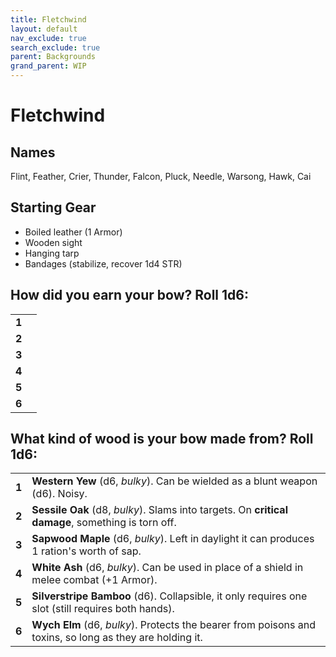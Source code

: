 ```yaml
---
title: Fletchwind
layout: default
nav_exclude: true
search_exclude: true
parent: Backgrounds
grand_parent: WIP
---
```


# Fletchwind

> 

## Names
Flint, Feather, Crier, Thunder, Falcon, Pluck, Needle, Warsong, Hawk, Cai

## Starting Gear
 
- Boiled leather (1 Armor)
- Wooden sight
- Hanging tarp
- Bandages (stabilize, recover 1d4 STR)

## How did you earn your bow? Roll 1d6:

|       |     |
| ----- | --- |
| **1** |     |
| **2** |     |
| **3** |     |
| **4** |     |
| **5** |     |
| **6** |     |

## What kind of wood is your bow made from? Roll 1d6:

|       |                                                                                                           |
| ----- | --------------------------------------------------------------------------------------------------------- |
| **1** | **Western Yew** (d6, _bulky_). Can be wielded as a blunt weapon (d6). Noisy.                              |
| **2** | **Sessile Oak** (d8, _bulky_). Slams into targets. On **critical damage**, something is torn off.         |
| **3** | **Sapwood Maple** (d6, _bulky_). Left in daylight it can produces 1 ration's worth of sap.                |
| **4** | **White Ash** (d6, _bulky_). Can be used in place of a shield in melee combat (+1 Armor).                 |
| **5** | **Silverstripe Bamboo** (d6). Collapsible, it only requires one slot (still requires both hands).         |
| **6** | **Wych Elm** (d6, _bulky_). Protects the bearer from poisons and toxins, so long as they are holding it.  |